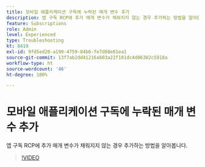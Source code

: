 ```yaml
---
title: 모바일 애플리케이션 구독에 누락된 매개 변수 추가
description: 앱 구독 RCP에 추가 매개 변수가 채워지지 않는 경우 추가하는 방법을 알아봅니다.
feature: Subscriptions
role: Admin
level: Experienced
type: Troubleshooting
kt: 8419
exl-id: 9fd5ed20-a190-4759-84b6-fe7d08e61ea1
source-git-commit: 13f7ab2dd41216a603a22f181dc4d06302c5918a
workflow-type: ht
source-wordcount: '46'
ht-degree: 100%

---
```


# 모바일 애플리케이션 구독에 누락된 매개 변수 추가

앱 구독 RCP에 추가 매개 변수가 채워지지 않는 경우 추가하는 방법을 알아봅니다.

>[!VIDEO](https://video.tv.adobe.com/v/335950?quality=12&learn=on)
